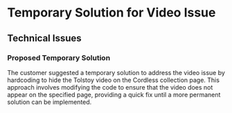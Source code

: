 # Temporary Solution for Video Issue

## Technical Issues

### Proposed Temporary Solution

The customer suggested a temporary solution to address the video issue by hardcoding to hide the Tolstoy video on the Cordless collection page. This approach involves modifying the code to ensure that the video does not appear on the specified page, providing a quick fix until a more permanent solution can be implemented.